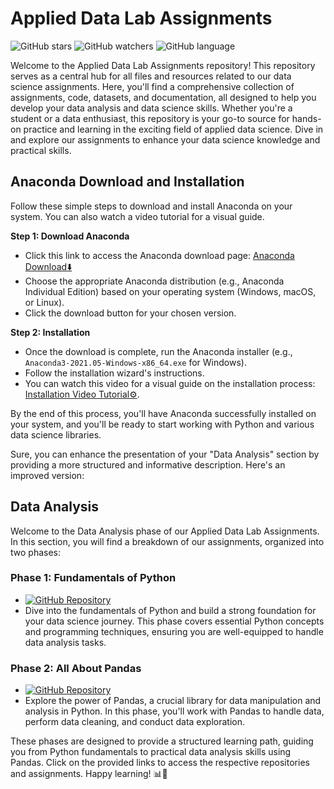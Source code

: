 # Applied Data Lab Assignments

![GitHub stars](https://img.shields.io/github/stars/umar-anzar/Applied_Data_Lab_Assignments)
![GitHub watchers](https://img.shields.io/github/watchers/umar-anzar/Applied_Data_Lab_Assignments)
![GitHub language](https://img.shields.io/github/languages/top/umar-anzar/Applied_Data_Lab_Assignments)

Welcome to the Applied Data Lab Assignments repository! This repository serves as a central hub for all files and resources related to our data science assignments. Here, you'll find a comprehensive collection of assignments, code, datasets, and documentation, all designed to help you develop your data analysis and data science skills. Whether you're a student or a data enthusiast, this repository is your go-to source for hands-on practice and learning in the exciting field of applied data science. Dive in and explore our assignments to enhance your data science knowledge and practical skills.



## Anaconda Download and Installation

Follow these simple steps to download and install Anaconda on your system. You can also watch a video tutorial for a visual guide.

**Step 1: Download Anaconda**

- Click this link to access the Anaconda download page: [Anaconda Download⬇️](https://www.anaconda.com/download)
- Choose the appropriate Anaconda distribution (e.g., Anaconda Individual Edition) based on your operating system (Windows, macOS, or Linux).
- Click the download button for your chosen version.

**Step 2: Installation**

- Once the download is complete, run the Anaconda installer (e.g., `Anaconda3-2021.05-Windows-x86_64.exe` for Windows).
- Follow the installation wizard's instructions.
- You can watch this video for a visual guide on the installation process: [Installation Video Tutorial⚙️](https://www.youtube.com/watch?v=J4_aXBxSn58).

By the end of this process, you'll have Anaconda successfully installed on your system, and you'll be ready to start working with Python and various data science libraries.


Sure, you can enhance the presentation of your "Data Analysis" section by providing a more structured and informative description. Here's an improved version:

## Data Analysis

Welcome to the Data Analysis phase of our Applied Data Lab Assignments. In this section, you will find a breakdown of our assignments, organized into two phases:

### Phase 1: Fundamentals of Python
- [![GitHub Repository](https://img.shields.io/badge/GitHub-Repository-green)](https://github.com/umar-anzar/Applied_Data_Lab_Assignments/tree/master/phase_1)
- Dive into the fundamentals of Python and build a strong foundation for your data science journey. This phase covers essential Python concepts and programming techniques, ensuring you are well-equipped to handle data analysis tasks.

### Phase 2: All About Pandas
- [![GitHub Repository](https://img.shields.io/badge/GitHub-Repository-green)](https://github.com/umar-anzar/Applied_Data_Lab_Assignments/tree/master/phase_2)
- Explore the power of Pandas, a crucial library for data manipulation and analysis in Python. In this phase, you'll work with Pandas to handle data, perform data cleaning, and conduct data exploration.

These phases are designed to provide a structured learning path, guiding you from Python fundamentals to practical data analysis skills using Pandas. Click on the provided links to access the respective repositories and assignments. Happy learning! 📊🐍

